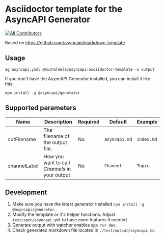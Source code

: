 # Asciidoctor template for the AsyncAPI Generator
<!-- ALL-CONTRIBUTORS-BADGE:START - Do not remove or modify this section -->
[![All Contributors](https://img.shields.io/badge/all_contributors-4-orange.svg?style=flat-square)](#contributors-)
<!-- ALL-CONTRIBUTORS-BADGE:END -->

Based on https://github.com/asyncapi/markdown-template

## Usage

```
ag asyncapi.yaml @michalmela/asyncapi-asciidoctor-template -o output
```

If you don't have the AsyncAPI Generator installed, you can install it like this:

```
npm install -g @asyncapi/generator
```
## Supported parameters

|Name|Description|Required|Default|Example|
|---|---|---|---|---|
|outFilename|The filename of the output file.|No|`asyncapi.md`|`index.md`|
|channelLabel|How you want to call _Channels_ in your output|No|`Channel`|`Topic`|

## Development

1. Make sure you have the latest generator installed `npm install -g @asyncapi/generator`.
2. Modify the template or it's helper functions. Adjust `test/spec/asyncapi.yml` to have more features if needed.
3. Generate output with watcher enables `npm run dev`.
4. Check generated markdown file located in `./test/output/asyncapi.md`.
